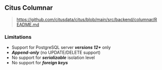 ## Citus Columnar
> https://github.com/citusdata/citus/blob/main/src/backend/columnar/README.md

### Limitations
- Support for PostgreSQL server ***versions 12+*** only
- ***Append-only*** (no UPDATE/DELETE support)
- No support for ***serializable*** isolation level
- No support for ***foreign keys***



